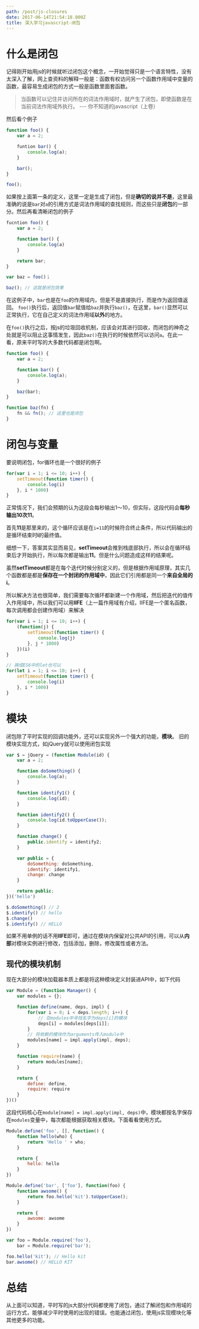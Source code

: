 ```yaml
---
path: /post/js-closures
date: 2017-06-14T21:54:18.000Z
title: 深入学习javascript-闭包
---
```


# 什么是闭包
记得刚开始用js的时候就听过闭包这个概念，一开始觉得只是一个语言特性，没有太深入了解，网上查资料的解释一般是：函数有权访问另一个函数作用域中变量的函数，最容易生成闭包的方式一般是函数里面套函数。

> 当函数可以记住并访问所在的词法作用域时，就产生了闭包，即使函数是在当前词法作用域外执行。
--- 你不知道的javascript（上卷）

然后看个例子
```javascript
function foo() {
	var a = 2;

	funtion bar() {
		console.log(a);
	}

	bar();
}

foo();
```
如果按上面第一条的定义，这里一定是生成了闭包，但是**确切的说并不是**，这里最准确的说是`bar`对`a`的引用方式是词法作用域的查找规则，而这些只是**闭包**的一部分。然后再看清晰闭包的例子

```javascript
fucntion foo() {
	var a = 2;

	function bar() {
		console.log(a)
	}

	return bar;
}

var baz = foo()；

baz(); // 这就是闭包效果
```

<!-- more -->

在这例子中，`bar`也是在`foo`的作用域内，但是不是直接执行，而是作为返回值返回。
`foo()`执行后，返回值`bar`赋值给`baz`并执行`baz()`，在这里，`bar()`显然可以正常执行，它在自己定义的词法作用域**以外**的地方。

在`foo()`执行之后，按js的垃圾回收机制，应该会对其进行回收，而闭包的神奇之处就是可以阻止这事情发生，因此`baz()`在执行的时候依然可以访问`a`。在此一看，原来平时写的大多数代码都是闭包啊。
```javascript
function foo() {
	var a = 2;

	function bar() {
		console.log(a);
	}

	baz(bar);
}

function baz(fn) {
	fn && fn(); // 这里也是闭包
}
```

# 闭包与变量
要说明闭包，for循环也是一个很好的例子
```javascript
for(var i = 1; i <= 10; i++) {
	setTimeout(function timer() {
		console.log(i)
	}, i * 1000)
}
```
正常情况下，我们会预期的认为这段会每秒输出1～10，但实际，这段代码会**每秒输出10次11**。

首先**11**是那里来的，这个循环应该是在`i=11`的时候符合终止条件，所以代码输出的是循环结束时**i**的最终值。

细想一下，答案其实显而易见，**setTimeout**会推到栈底部执行，所以会在循环结束后才开始执行，所以每次都是输出**11**。但是什么问题造成这样的结果呢。

虽然**setTimeout**都是在每个迭代时候分别定义的，但是根据作用域原理，其实几个函数都是都是**保存在一个封闭的作用域中**，因此它们引用都是同一个**来自全局的i**。

所以解决方法也很简单，我们需要每次循环都新建一个作用域，然后把迭代的值传入作用域中，所以我们可以用**IIFE**（上一篇作用域有介绍，IIFE是一个匿名函数，每次调用都会创建作用域）来解决
```javascript
for(var i = 1; i <= 10; i++) {
	(function(j) {
		setTimeout(function timer() {
			console.log(j)
		}, j * 1000)
	})(i)
}

// 换成ES6中的let也可以
for(let i = 1; i <= 10; i++) {
	setTimeout(function timer() {
		console.log(i)
	}, i * 1000)
}
```

# 模块
闭包除了平时实现的回调功能外，还可以实现另外一个强大的功能，**模块**。
旧的模块实现方式，如jQuery就可以使用闭包实现
```javascript
var $ = jQuery = (function Module(id) {
	var a = 2;

	function doSomething() {
		console.log(a);
	}

	function identify1() {
		console.log(id);
	}

	function identify2() {
		console.log(id.toUpperCase());
	}

	function change() {
		public.identify = identify2;
	}

	var public = {
		doSomething: doSomething,
		identify: identify1,
		change: change
	}

	return public;
})('hello')

$.doSomething() // 2
$.identify() // hello
$.change()
$.identify() // HELLO
```

如果不用单例的话不用**IIFE**即可，通过在模块内保留对公共API的引用，可以从**内部**对模块实例进行修改，包括添加，删除，修改属性或者方法。

## 现代的模块机制
现在大部分的模块加载器本质上都是将这种模块定义封装进API中，如下代码
```javascript
var Module = (function Manager() {
	var modules = {};

	function define(name, deps, impl) {
		for(var i = 0; i < deps.length; i++) {
			// 在modules中寻找名字为deps[i]的模块
			deps[i] = modules[deps[i]];
		}
		// 将依赖的模块作为arguments传入module中
		modules[name] = impl.apply(impl, deps);
	}

	function require(name) {
		return modules[name];
	}

	return {
		define: define,
		require: require
	}
})()
```
这段代码核心在`module[name] = impl.apply(impl, deps)`中，模块都按名字保存在`modules`变量中，每次都能根据获取相关模块。下面看看使用方式。
```javascript
Module.define('foo', [], function() {
	function hello(who) {
		return 'Hello ' + who;
	}

	return {
		hello: hello
	}
})

Module.define('bar', ['foo'], function(foo) {
	function awsome() {
		return foo.hello('kit').toUpperCase();
	}

	return {
		awsome: awsome
	}
})

var foo = Module.require('foo'),
	bar = Module.require('bar');

foo.hello('kit'); // Hello kit
bar.awsome() // HELLO KIT
```

# 总结
从上面可以知道，平时写的js大部分代码都使用了闭包，通过了解闭包和作用域的运行方式，能够减少平时使用的出现的错误。也能通过闭包，使用js实现模块化等其他更多的功能。
